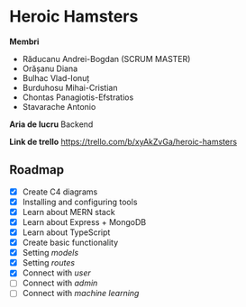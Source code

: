 ﻿Heroic Hamsters
======

**Membri**

* Răducanu Andrei-Bogdan (SCRUM MASTER)
* Orășanu Diana
* Bulhac Vlad-Ionuț
* Burduhosu Mihai-Cristian
* Chontas Panagiotis-Efstratios
* Stavarache Antonio

**Aria de lucru** Backend

**Link de trello** https://trello.com/b/xyAkZvGa/heroic-hamsters

## Roadmap
- [x] Create C4 diagrams
- [x] Installing and configuring tools
- [x] Learn about MERN stack
- [x] Learn about Express + MongoDB
- [x] Learn about TypeScript
- [x] Create basic functionality 
- [x] Setting *models*
- [x] Setting *routes*
- [x] Connect with *user*
- [ ] Connect with *admin*
- [ ] Connect with *machine learning*
